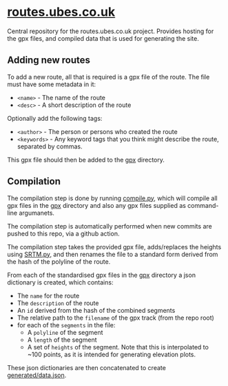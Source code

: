[routes.ubes.co.uk](https://routes.ubes.co.uk)
=================

Central repository for the routes.ubes.co.uk project. Provides hosting for the
gpx files, and compiled data that is used for generating the site.

Adding new routes
-----------------

To add a new route, all that is required is a gpx file of the route. The file
must have some metadata in it:
* `<name>` - The name of the route
* `<desc>` - A short description of the route

Optionally add the following tags:
* `<author>` - The person or persons who created the route
* `<keywords>` - Any keyword tags that you think might describe the route, separated by commas.

This gpx file should then be added to the [gpx](gpx) directory.

Compilation
-----------

The compilation step is done by running [compile.py](compile.py), which will
compile all gpx files in the [gpx](gpx) directory and also any gpx files
supplied as command-line argumanets.

The compilation step is automatically performed when new commits are pushed to
this repo, via a github action.

The compilation step takes the provided gpx file, adds/replaces the heights
using [SRTM.py](https://pypi.org/project/SRTM.py), and then renames the file to
a standard form derived from the hash of the polyline of the route.

From each of the standardised gpx files in the [gpx](gpx) directory a json
dictionary is created, which contains:
* The `name` for the route
* The `description` of the route
* An `id` derived from the hash of the combined segments
* The relative path to the `filename` of the gpx track (from the repo root)
* for each of the `segments` in the file:
  * A `polyline` of the segment
  * A `length` of the segment
  * A set of `heights` of the segment. Note that this is interpolated to ~100
    points, as it is intended for generating elevation plots.

These json dictionaries are then concatenated to create
[generated/data.json](generated/data.json).
